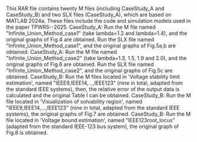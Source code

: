 This RAR file contains twenty M files (including CaseStudy_A and CaseStudy_B) and two SLX files (CaseStudy_A), which are based on MATLAB 2024a. These files include the code and simulation models used in the paper TPWRS--2025. CaseStudy_A: Run the M file named "Infinite_Union_Method_case1" (take lambda=1.2 and lambda=1.4), and the original graphs of Fig.4 are obtained. Run the SLX file named "Infinite_Union_Method_case1", and the original graphs of Fig.5a,b are obtained. CaseStudy_A: Run the M file named "Infinite_Union_Method_case2" (take lambda=1.3, 1.5, 1.9 and 2.0), and the original graphs of Fig.6 are obtained. Run the SLX file named "Infinite_Union_Method_case2", and the original graphs of Fig.5c are obtained. CaseStudy_B: Run the M files located in 'Voltage stability limit estimation', named "IEEE9,IEEE14,...,IEEE123" (nine in total, adapted from the standard IEEE systems), then, the relative error of the output data is calculated and the original Table I can be obtained. CaseStudy_B: Run the M file located in 'Visualization of solvability region', named "IEEE9,IEEE14,...,IEEE123" (nine in total, adapted from the standard IEEE systems), the original graphs of Fig.7 are obtained. CaseStudy_B: Run the M file located in 'Voltage bound estimation', named "IEEE123root_locus" (adapted from the standard IEEE-123 bus system), the original graph of Fig.8 is obtained.
